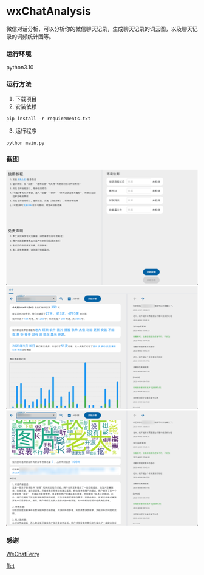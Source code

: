 # wxChatAnalysis

微信对话分析，可以分析你的微信聊天记录，生成聊天记录的词云图，以及聊天记录的词频统计图等。

### 运行环境

python3.10

### 运行方法

1. 下载项目
2. 安装依赖

```
pip install -r requirements.txt
```

3. 运行程序

```
python main.py
```

### 截图
![](./docs/screenshot1.png)
![](./docs/screenshot2.png)
![](./docs/screenshot3.png)


### 感谢

[WeChatFerry](https://github.com/lich0821/WeChatFerry)

[flet](https://github.com/flet-dev/flet)
